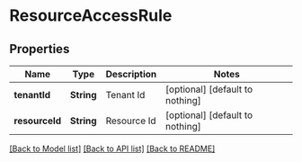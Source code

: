 # ResourceAccessRule


## Properties
Name | Type | Description | Notes
------------ | ------------- | ------------- | -------------
**tenantId** | **String** | Tenant Id | [optional] [default to nothing]
**resourceId** | **String** | Resource Id | [optional] [default to nothing]


[[Back to Model list]](../README.md#models) [[Back to API list]](../README.md#api-endpoints) [[Back to README]](../README.md)


